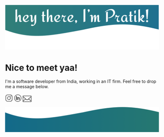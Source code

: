 <img src="https://github.com/praaatik/praaatik/blob/master/header.png">

# Nice to meet yaa! 

I'm a software developer from India, working in an IT firm. Feel free to drop me a message below.

<a href="https://www.instagram.com/praaatiik"><img src="https://github.com/praaatik/praaatik/blob/master/instagram-3d.gif" width="25px" height="25px" /></a>
<a href="https://www.linkedin.com/in/pratik1320/"><img src="https://github.com/praaatik/praaatik/blob/master/linkedin-circled-shake.gif" width="25px" height="25px" /></a>
<a href="mailto:pratikkulkarni1307@gmail.com"><img src="https://github.com/praaatik/praaatik/blob/master/subscribe-1.gif" width="28px" height="28px" /></a>


<img src="https://github.com/praaatik/praaatik/blob/master/footer.png">
